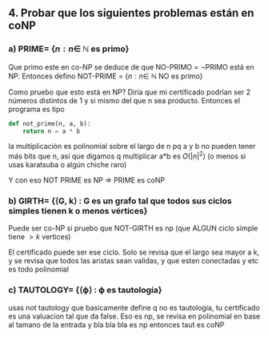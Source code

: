 ## 4. Probar que los siguientes problemas están en coNP

### a) PRIME= {$n : n \in$ $\mathbb{N}$ es primo}

Que primo este en co-NP se deduce de que NO-PRIMO = $\neg$PRIMO está en NP.
Entonces defino
NOT-PRIME =  {$n : n \in$ $\mathbb{N}$ NO es primo}

Como pruebo que esto está en NP? Diría que mi certificado podrían ser 2 números distintos de 1 y si mismo del que n sea producto.
Entonces el programa es tipo
```py
def not_prime(n, a, b):
    return n = a * b
```

la multiplicación es polinomial sobre el largo de n pq a y b no pueden tener más bits que n, así que digamos q multiplicar a*b es $O(|n|^2)$ (o menos si usas karatsuba o algún chiche raro)

Y con eso NOT PRIME es NP => PRIME es coNP

### b) GIRTH= {⟨G, k⟩ : G es un grafo tal que todos sus ciclos simples tienen k o menos vértices}

Puede ser co-NP si pruebo que NOT-GIRTH es np (que ALGUN ciclo simple tiene $> k$ vertices)

El certificado puede ser ese ciclo. Solo se revisa que el largo sea mayor a k, y se revisa que todos las aristas sean validas, y que esten conectadas y etc es todo polinomial

### c) TAUTOLOGY= {⟨ϕ⟩ : ϕ es tautología}

usas not tautology que basicamente define q no es tautologia, tu certificado es una valuacion tal que da false. Eso es np, se revisa en polinomial en base al tamano de la entrada y bla bla bla es np entonces taut es coNP
